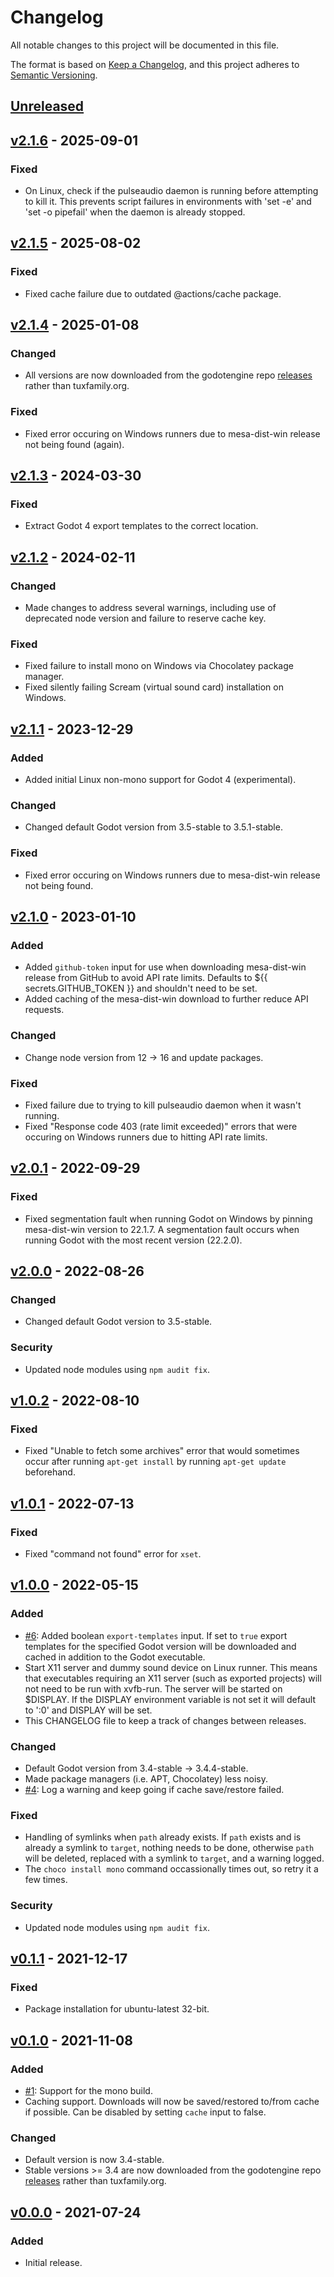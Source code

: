 # Changelog

All notable changes to this project will be documented in this file.

The format is based on [Keep a Changelog](https://keepachangelog.com/en/1.0.0/),
and this project adheres to [Semantic Versioning](https://semver.org/spec/v2.0.0.html).

## [Unreleased](https://github.com/lihop/setup-godot/compare/v2.1.6...HEAD)

## [v2.1.6](https://github.com/lihop/setup-godot/compare/v2.1.5...v2.1.6) - 2025-09-01

### Fixed

- On Linux, check if the pulseaudio daemon is running before attempting to kill it. This prevents script failures in environments with 'set -e' and 'set -o pipefail' when the daemon is already stopped.

## [v2.1.5](https://github.com/lihop/setup-godot/compare/v2.1.4...v2.1.5) - 2025-08-02

### Fixed

- Fixed cache failure due to outdated @actions/cache package.

## [v2.1.4](https://github.com/lihop/setup-godot/compare/v2.1.3...v2.1.4) - 2025-01-08

### Changed

- All versions are now downloaded from the godotengine repo [releases](https://github.com/godotengine/godot/releases) rather than tuxfamily.org.

### Fixed

- Fixed error occuring on Windows runners due to mesa-dist-win release not being found (again).

## [v2.1.3](https://github.com/lihop/setup-godot/compare/v2.1.2...v2.1.3) - 2024-03-30

### Fixed

- Extract Godot 4 export templates to the correct location.

## [v2.1.2](https://github.com/lihop/setup-godot/compare/v2.1.1...v2.1.2) - 2024-02-11

### Changed

- Made changes to address several warnings, including use of deprecated node version and failure to reserve cache key.

### Fixed

- Fixed failure to install mono on Windows via Chocolatey package manager.
- Fixed silently failing Scream (virtual sound card) installation on Windows.

## [v2.1.1](https://github.com/lihop/setup-godot/compare/v2.1.0...v2.1.1) - 2023-12-29

### Added

- Added initial Linux non-mono support for Godot 4 (experimental).

### Changed

- Changed default Godot version from 3.5-stable to 3.5.1-stable.

### Fixed

- Fixed error occuring on Windows runners due to mesa-dist-win release not being found.

## [v2.1.0](https://github.com/lihop/setup-godot/compare/v2.0.1...v2.1.0) - 2023-01-10

### Added

- Added `github-token` input for use when downloading mesa-dist-win release from
  GitHub to avoid API rate limits. Defaults to ${{ secrets.GITHUB_TOKEN }} and
  shouldn't need to be set.
- Added caching of the mesa-dist-win download to further reduce API requests.

### Changed

- Change node version from 12 -> 16 and update packages.

### Fixed

- Fixed failure due to trying to kill pulseaudio daemon when it wasn't running.
- Fixed "Response code 403 (rate limit exceeded)" errors that were occuring on
  Windows runners due to hitting API rate limits.

## [v2.0.1](https://github.com/lihop/setup-godot/compare/v2.0.0...v2.0.1) - 2022-09-29

### Fixed

- Fixed segmentation fault when running Godot on Windows by pinning mesa-dist-win
  version to 22.1.7. A segmentation fault occurs when running Godot with the most
  recent version (22.2.0).

## [v2.0.0](https://github.com/lihop/setup-godot/compare/v1.0.2...v2.0.0) - 2022-08-26

### Changed

- Changed default Godot version to 3.5-stable.

### Security

- Updated node modules using `npm audit fix`.

## [v1.0.2](https://github.com/lihop/setup-godot/compare/v1.0.0...v1.0.2) - 2022-08-10

### Fixed

- Fixed "Unable to fetch some archives" error that would sometimes occur after running `apt-get install`
  by running `apt-get update` beforehand.

## [v1.0.1](https://github.com/lihop/setup-godot/compare/v1.0.0...v1.0.1) - 2022-07-13

### Fixed

- Fixed "command not found" error for `xset`.

## [v1.0.0](https://github.com/lihop/setup-godot/compare/v0.1.1...v1.0.0) - 2022-05-15

### Added

- [#6](https://github.com/lihop/setup-godot/issues/6): Added boolean `export-templates` input. If set to `true` export templates for the specified Godot version will be downloaded and cached in addition to the Godot executable.
- Start X11 server and dummy sound device on Linux runner. This means that executables requiring an X11 server (such as exported projects) will not need to be run with xvfb-run. The server will be started on $DISPLAY. If the DISPLAY environment variable is not set it will default to ':0' and DISPLAY will be set.
- This CHANGELOG file to keep a track of changes between releases.

### Changed

- Default Godot version from 3.4-stable -> 3.4.4-stable.
- Made package managers (i.e. APT, Chocolatey) less noisy.
- [#4](https://github.com/lihop/setup-godot/issues/4): Log a warning and keep going if cache save/restore failed.

### Fixed

- Handling of symlinks when `path` already exists. If `path` exists and is already a symlink to `target`, nothing needs to be done, otherwise `path` will be deleted, replaced with a symlink to `target`, and a warning logged.
- The `choco install mono` command occassionally times out, so retry it a few times.

### Security

- Updated node modules using `npm audit fix`.

## [v0.1.1](https://github.com/lihop/setup-godot/compare/v0.1.0...v0.1.1) - 2021-12-17

### Fixed

- Package installation for ubuntu-latest 32-bit.

## [v0.1.0](https://github.com/lihop/setup-godot/compare/v0.0.0...v0.1.0) - 2021-11-08

### Added

- [#1](https://github.com/lihop/setup-godot/issues/1): Support for the mono build.
- Caching support. Downloads will now be saved/restored to/from cache if possible. Can be disabled by setting `cache` input to false.

### Changed

- Default version is now 3.4-stable.
- Stable versions >= 3.4 are now downloaded from the godotengine repo [releases](https://github.com/godotengine/godot/releases) rather than tuxfamily.org.

## [v0.0.0](https://github.com/lihop/godot-setup/tags/v0.0.0) - 2021-07-24

### Added

- Initial release.
